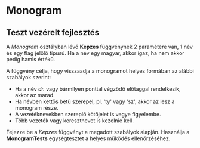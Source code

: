 # Monogram
## Teszt vezérelt fejlesztés

A *Monogram* osztályban lévő **Kepzes** függvénynek 2 paramétere van, 1 név és egy flag jelölő típusú. Ha a név egy magyar, akkor igaz, ha nem akkor pedig hamis értékű.

A függvény célja, hogy visszaadja a monogramot helyes formában az alábbi szabályok szerint:
* Ha a név *dr.* vagy bármilyen ponttal végződő előtaggal rendelkezik, akkor az marad.
* Ha névben kettős betű szerepel, pl. 'ty' vagy 'sz', akkor az lesz a monogram része.
* A vezetéknevekben szereplő kötőjelet is vegye figyelembe.
* Több vezeték vagy keresztnevet is kezelnie kell.

Fejezze be a *Kepzes* függvényt a megadott szabályok alapján. Használja a **MonogramTests** egységtesztet a helyes működés ellenőrzéséhez.
